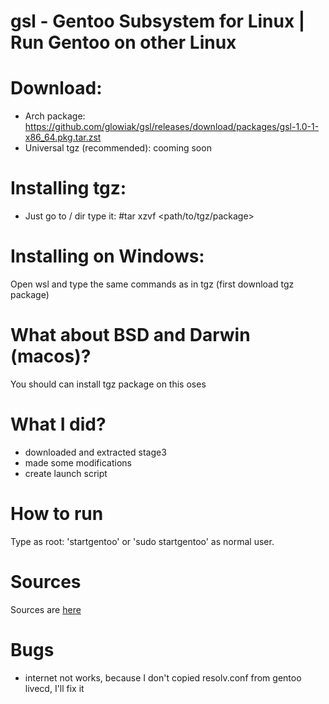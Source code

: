 # gsl - Gentoo Subsystem for Linux | Run Gentoo on other Linux

# Download:
  - Arch package: https://github.com/glowiak/gsl/releases/download/packages/gsl-1.0-1-x86_64.pkg.tar.zst
  - Universal tgz (recommended): cooming soon

# Installing tgz:
  - Just go to / dir type it:
#tar xzvf <path/to/tgz/package>

# Installing on Windows:
Open wsl and type the same commands as in tgz (first download tgz package)

# What about BSD and Darwin (macos)?
You should can install tgz package on this oses

# What I did?
  - downloaded and extracted stage3
  - made some modifications
  - create launch script

# How to run
Type as root: 'startgentoo' or 'sudo startgentoo' as normal user.
# Sources
Sources are [here](http://github.com/glowiak/gsl/releases/tag/sources)
# Bugs
  - internet not works, because I don't copied resolv.conf from gentoo livecd, I'll fix it
